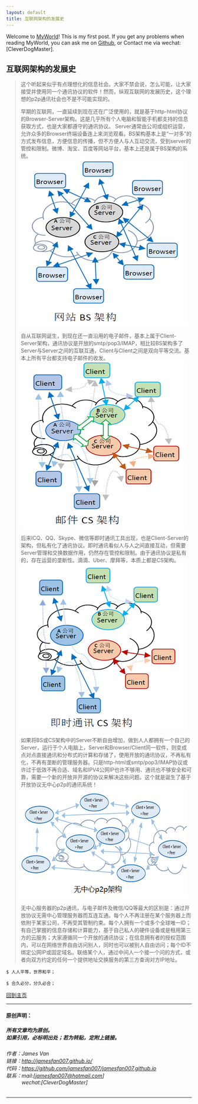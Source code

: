 ```yaml
---
layout: default
title: 互联网架构的发展史
---
```


Welcome to [MyWorld](http://jamesfan007.github.io/)! This is my first post.  If you get any problems when reading MyWorld, you can ask me on [Github](https://github.com/jamesfan007/jamesfan007.github.io), or Contact me via wechat:[CleverDogMaster].

## 互联网架构的发展史

> 这个听起来似乎有点理想化的信息社会。大家不禁会说，怎么可能，让大家接受并使用同一个通讯协议的软件！然而，纵观互联网的发展历史，这个理想的p2p通讯社会也不是不可能实现的。
> 
> 早期的互联网，一直延续到现在还在广泛使用的，就是基于http-html协议的Browser-Server架构。这是几乎所有个人电脑和智能手机都支持的信息获取方式，也是大家都遵守的通讯协议。 Server通常由公司或组织运营，允许众多的Browser终端设备连上来浏览观看。BS架构基本上是“一对多”的方式发布信息，方便信息的传播，但不方便人与人互动交流，受到server的管控和限制。微博、淘宝、百度等网站平台，基本上还是属于BS架构的系统。
> ![bs_web](./img/bs_web.png)
> 
> 自从互联网诞生，到现在还一直沿用的电子邮件，基本上属于Client-Server架构，通讯协议是开放的smtp/pop3/IMAP，相比较BS架构多了Server与Server之间的互联互通，Client与Client之间是双向平等交流。基本上所有平台都支持电子邮件的收发。
> ![cs_mail](./img/cs_mail.png)
> 
> 后来ICQ、QQ、Skype、微信等即时通讯工具出现，也是Client-Server的架构，但私有化了通讯协议。即时通讯看似人与人之间直接互动，但需要Server管理和交换数据作用，仍然存在管控和限制。由于通讯协议是私有的，存在运营的垄断性。滴滴、Uber、摩拜等，本质上都是CS架构。
> ![cs_im](./img/cs_im.png)
> 
> 如果将BS或CS架构中的Server不断自由增加，做到人人都拥有一个自己的Server，运行于个人电脑上，Server和Browser/Client同一软件，则变成点对点直接通讯和分布式的计算和存储了，使用开放的通讯协议，不再私有化，不再有垄断的管理服务器。只是http-html或smtp/pop3/IMAP协议或许过于低效不再合适、域名和IPV4公网IP也许不够用、通讯也不够安全和可靠，需要一个新的开放并开源的协议来解决这些问题。这个就是诞生了基于开放协议无中心p2p的通讯系统！
> ![p2p_mode](./img/p2p_mode.png)
> 
> 无中心服务器的p2p通讯，与电子邮件及微信/QQ等最大的区别是：通过开放协议无需中心管理服务器而互连互通。每个人不再注册在某个服务器上而依附于某家公司，不再受其管制约束。每个人拥有一个或多个全球唯一ID；有自己掌握的信息存储和计算能力，基于自己私人的硬件设备或是租用第三方的云服务；大家遵循同一个开放的通讯协议；在信息拥有者的授权范围内，可以在网络世界自由访问别人，同时也可以被别人自由访问；每个ID不绑定公网IP或固定域名。联络某个人，通过中间人一个接一个问的方式，或者向双方约定的任何一个提供地址交换服务的第三方查询对方IP地址。

```
$ 人人平等，世界和平；
```

```
$ 合久必分，分久必合；
```

[回到主页](http://jamesfan007.github.io/)

---

#### 原创声明：

##### 所有文章均为原创。 <br/> 如果引用，必标明出处；若为转贴，定附上链接。

###### 作者：James Van <br/> 链接：http://jamesfan007.github.io/ <br/> 代码：https://github.com/jamesfan007/jamesfan007.github.io <br/> 联系：mail:[jamesfan007@hotmail.com]  <br/> &emsp;&emsp;&emsp;wechat:[CleverDogMaster]

---

